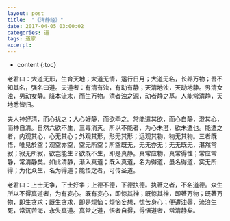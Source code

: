 ```yaml
---
layout: post
title:  "《清静经》"
date: 2017-04-05 03:00:02
categories: 道
tags: 道家
excerpt: 
---
```


* content
{:toc}


老君曰：大道无形，生育天地；大道无情，运行日月；大道无名，长养万物；吾不知其名，强名曰道。夫道者：有清有浊，有动有静；天清地浊，天动地静。男清女浊，男动女静。降本流末，而生万物。清者浊之源，动者静之基。人能常清静，天地悉皆归。

夫人神好清，而心扰之；人心好静，而欲牵之。常能遣其欲，而心自静，澄其心，而神自清。自然六欲不生，三毒消灭。所以不能者，为心未澄，欲未遣也。能遣之者，内观其心，心无其心；外观其形，形无其形；远观其物，物无其物。三者既悟，唯见於空；观空亦空，空无所空；所空既无，无无亦无；无无既无，湛然常寂；寂无所寂，欲岂能生？欲既不生，即是真静。真常应物，真常得性；常应常静，常清静矣。如此清静，渐入真道；既入真道，名为得道，虽名得道，实无所得；为化众生，名为得道；能悟之者，可传圣道。

老君曰：上士无争，下士好争；上德不德，下德执德。执著之者，不名道德。众生所以不得真道者，为有妄心。既有妄心，即惊其神；既惊其神，即著万物；既著万物，即生贪求；既生贪求，即是烦恼；烦恼妄想，忧苦身心；便遭浊辱，流浪生死，常沉苦海，永失真道。真常之道，悟者自得，得悟道者，常清静矣。





